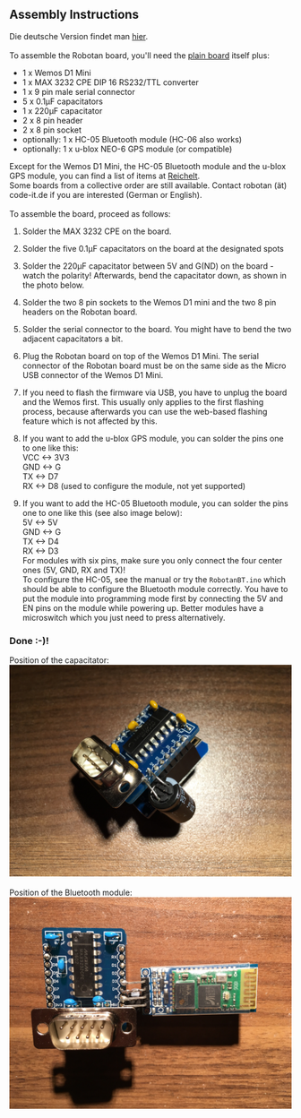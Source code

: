 <H2>Assembly Instructions</H2>
Die deutsche Version findet man  <A HREF="Assembly Instructions_de.md">hier</A>.  
<BR><BR>
To assemble the Robotan board, you'll need the <A HREF="schematics">plain board</A> itself plus:  
<BR>
<UL>
<LI>1 x Wemos D1 Mini
<LI>1 x MAX 3232 CPE DIP 16 RS232/TTL converter
<LI>1 x 9 pin male serial connector
<LI>5 x 0.1µF capacitators
<LI>1 x 220µF capacitator
<LI>2 x 8 pin header
<LI>2 x 8 pin socket
<LI>optionally: 1 x HC-05 Bluetooth module (HC-06 also works)
<LI>optionally: 1 x u-blox NEO-6 GPS module (or compatible)
  </UL>
Except for the Wemos D1 Mini, the HC-05 Bluetooth module and the u-blox GPS module, you can find a list of items at <A HREF="https://www.reichelt.de/my/1409494">Reichelt</A>.  
<BR>
Some boards from a collective order are still available. Contact robotan (ät) code-it.de if you are interested (German or English).
<BR><BR>
To assemble the board, proceed as follows:
<BR>

1. Solder the MAX 3232 CPE on the board.

2. Solder the five 0.1µF capacitators on the board at the designated spots

3. Solder the 220µF capacitator  between 5V and G(ND) on the board - watch the polarity! Afterwards, bend the capacitator down, as shown in the photo below.

4. Solder the two 8 pin sockets to the Wemos D1 mini and the two 8 pin headers on the Robotan board.

5. Solder the serial connector to the board. You might have to bend the two adjacent capacitators a bit.

6. Plug the Robotan board on top of the Wemos D1 Mini. The serial connector of the Robotan board must be on the same side as the Micro USB 
connector of the Wemos D1 Mini.

7. If you need to flash the firmware via USB, you have to unplug the board and the Wemos first. This usually only applies to the first flashing process, because afterwards you can use the web-based flashing feature which is not affected by this.

8. If you want to add the u-blox GPS  module, you can solder the pins one 
to one like this:  
VCC <-> 3V3  
GND <-> G  
TX <-> D7  
RX <-> D8 (used to configure the module, not yet supported)  

9. If you want to add the HC-05 Bluetooth module, you can solder the pins one 
to one like this (see also image below):  
5V <-> 5V  
GND <-> G  
TX <-> D4  
RX <-> D3  
For modules with six pins, make sure you only connect the four center ones 
(5V, GND, RX and TX)!  
To configure the HC-05, see the manual or try the `RobotanBT.ino` which should
be able to configure the Bluetooth module correctly. You have to put the module
into programming mode first by connecting the 5V and EN pins on the module 
while powering up. Better modules have a microswitch which you just need to
press alternatively.  
<H3>Done :-)!</H3>
Position of the capacitator:<BR>
<IMG SRC="img/Robotan-Board-Final.jpg">
<BR><BR>
Position of the Bluetooth module:<BR>
<IMG SRC="img/8 - Adding Bluetooth module.jpg">
